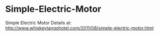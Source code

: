 # Simple-Electric-Motor
Simple Electric Motor
Details at:
http://www.whiskeytangohotel.com/2011/08/simple-electric-motor.html
